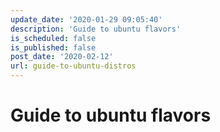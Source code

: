 ```yaml
---
update_date: '2020-01-29 09:05:40'
description: 'Guide to ubuntu flavors'
is_scheduled: false
is_published: false
post_date: '2020-02-12'
url: guide-to-ubuntu-distros
---
```


# Guide to ubuntu flavors
